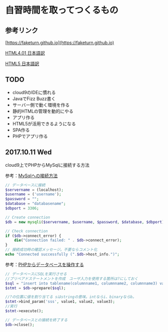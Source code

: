 # 自習時間を取ってつくるもの


## 参考リンク

[https://faketurn.github.io](https://faketurn.github.io)

[HTML4.01 日本語訳](http://www.asahi-net.or.jp/~sd5a-ucd/rec-html401j/cover.html)

[HTML5 日本語訳](https://momdo.github.io/html5/Overview.html)

## TODO

- cloud9のIDEに慣れる
- JavaでFizz Buzz書く
- サーバー側で動く環境を作る
- 静的HTMLの管理を動的にやる
- アプリ作る
- HTML5が活用できるようになる
- SPA作る
- PHPでアプリ作る


## 2017.10.11 Wed

cloud9上でPHPからMySqlに接続する方法

参考：[MySqlへの接続方法](https://community.c9.io/t/setting-up-mysql/1718/16)

```php
// データベースに接続
$servername = (localhost);
$username = ('username');
$password = "";
$database = "databasename";
$dbport = 3306;

// Create connection
$db = new mysqli($servername, $username, $password, $database, $dbport);

// Check connection
if ($db->connect_error) {
    die("Connection failed: " . $db->connect_error);
} 
// 接続成功時の確認メッセージ。不要ならコメント化
echo "Connected successfully (".$db->host_info.")";
```


参考：[PHPからデータベースを操作する](https://team-lab.github.io/skillup/1/9.html)

```php
// データベースにSQLを実行させる
//プリペアドステートメントを作成　ユーザ入力を使用する箇所は?にしておく
$sql = "insert into tablename(columnname1, columnname2, columnname3) values (?, ?, ?)";
$stmt = $db->prepare($sql);

//?の位置に値を割り当てる sはstringの意味。intならi、binaryならb。
$stmt->bind_param('sss', value1, value2, value3);
//実行
$stmt->execute();
```


```php
// データベースとの接続を終了する
$db->close();
```
